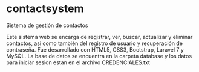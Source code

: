 # contactsystem
Sistema de gestión de contactos

Este sistema web se encarga de registrar, ver, buscar, actualizar y eliminar contactos, asi como también del registro de usuario y recuperación de contraseña. Fue desarrollado con HTML5, CSS3, Bootstrap, Laravel 7 y MySQL. La base de datos se encuentra en la carpeta database y los datos para iniciar sesion estan en el archivo CREDENCIALES.txt
